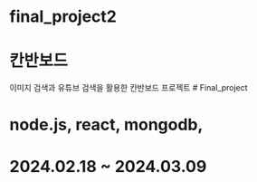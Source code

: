# final_project2

# 칸반보드
이미지 검색과 유튜브 검색을 활용한 칸반보드 프로젝트
#   F i n a l _ p r o j e c t 


# node.js, react, mongodb, 
# 2024.02.18 ~ 2024.03.09
